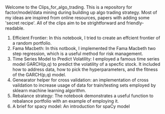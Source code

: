 Welcome to the Clips_for_algo_trading. This is a repository for factor/model/data mining during building up algo trading strategy. Most of my ideas are inspired from online resources, papers with adding some 'secret recipe'. All of the clips aim to be strightforward and friendly-readable. 
1. Efficient Frontier:  In this notebook, I tried to create an effcient frontier of a random portfolio.
2. Fama Macbeth: In this notbook, I implemented the Fama Macbeth two step regression, which is a useful method for risk management.
3. Time Series Model to Predict Volatility: I employed a famous time series model GARCH(p,q) to predict the volatility of a specfic stock. It included how to address data, how to pick the hyperparameters, and the fitness of the GARCH(p,q) model.
4. Genearator helper for cross validation: an implementation of cross vaildation to increase usage of data for train/testing sets employed by sklearn machine learning algorithm.
5. Rebalance strategy: The notebook demonstrates a useful function to rebalance portfolio with an example of employing it.
6. A brief for spacy model: An introduction for spaCy model
